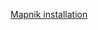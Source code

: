 <!-- Name: MapnikInstallationSvn -->
<!-- Version: 1 -->
<!-- Last-Modified: 2008/11/14 15:05:27 -->
<!-- Author: springmeyer -->

[Mapnik installation](https://github.com/mapnik/mapnik/blob/master/INSTALL.md)